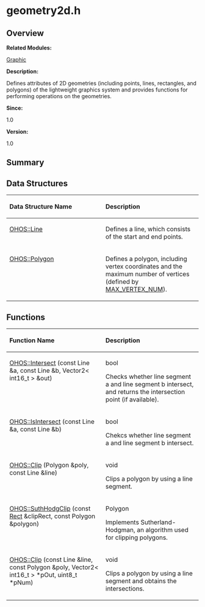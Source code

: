 # geometry2d.h<a name="EN-US_TOPIC_0000001054799567"></a>

## **Overview**<a name="section2018101397093525"></a>

**Related Modules:**

[Graphic](graphic.md)

**Description:**

Defines attributes of 2D geometries \(including points, lines, rectangles, and polygons\) of the lightweight graphics system and provides functions for performing operations on the geometries. 

**Since:**

1.0

**Version:**

1.0

## **Summary**<a name="section1594265359093525"></a>

## Data Structures<a name="nested-classes"></a>

<a name="table1462562788093525"></a>
<table><thead align="left"><tr id="row127496653093525"><th class="cellrowborder" valign="top" width="50%" id="mcps1.1.3.1.1"><p id="p773362873093525"><a name="p773362873093525"></a><a name="p773362873093525"></a>Data Structure Name</p>
</th>
<th class="cellrowborder" valign="top" width="50%" id="mcps1.1.3.1.2"><p id="p60411748093525"><a name="p60411748093525"></a><a name="p60411748093525"></a>Description</p>
</th>
</tr>
</thead>
<tbody><tr id="row2103650560093525"><td class="cellrowborder" valign="top" width="50%" headers="mcps1.1.3.1.1 "><p id="p686668386093525"><a name="p686668386093525"></a><a name="p686668386093525"></a><a href="ohos-line.md">OHOS::Line</a></p>
</td>
<td class="cellrowborder" valign="top" width="50%" headers="mcps1.1.3.1.2 "><p id="p1709122869093525"><a name="p1709122869093525"></a><a name="p1709122869093525"></a>Defines a line, which consists of the start and end points. </p>
</td>
</tr>
<tr id="row2030601052093525"><td class="cellrowborder" valign="top" width="50%" headers="mcps1.1.3.1.1 "><p id="p1626115649093525"><a name="p1626115649093525"></a><a name="p1626115649093525"></a><a href="ohos-polygon.md">OHOS::Polygon</a></p>
</td>
<td class="cellrowborder" valign="top" width="50%" headers="mcps1.1.3.1.2 "><p id="p642097471093525"><a name="p642097471093525"></a><a name="p642097471093525"></a>Defines a polygon, including vertex coordinates and the maximum number of vertices (defined by <a href="graphic.md#gafff78acb69e2b147b6f33d68e570ef54">MAX_VERTEX_NUM</a>). </p>
</td>
</tr>
</tbody>
</table>

## Functions<a name="func-members"></a>

<a name="table968920291093525"></a>
<table><thead align="left"><tr id="row1268302333093525"><th class="cellrowborder" valign="top" width="50%" id="mcps1.1.3.1.1"><p id="p869244826093525"><a name="p869244826093525"></a><a name="p869244826093525"></a>Function Name</p>
</th>
<th class="cellrowborder" valign="top" width="50%" id="mcps1.1.3.1.2"><p id="p1479442040093525"><a name="p1479442040093525"></a><a name="p1479442040093525"></a>Description</p>
</th>
</tr>
</thead>
<tbody><tr id="row1326972488093525"><td class="cellrowborder" valign="top" width="50%" headers="mcps1.1.3.1.1 "><p id="p1677282833093525"><a name="p1677282833093525"></a><a name="p1677282833093525"></a><a href="graphic.md#ga1779d4dd0671282d297f1693252ca9d9">OHOS::Intersect</a> (const Line &amp;a, const Line &amp;b, Vector2&lt; int16_t &gt; &amp;out)</p>
</td>
<td class="cellrowborder" valign="top" width="50%" headers="mcps1.1.3.1.2 "><p id="p96403076093525"><a name="p96403076093525"></a><a name="p96403076093525"></a>bool </p>
<p id="p428587785093525"><a name="p428587785093525"></a><a name="p428587785093525"></a>Checks whether line segment a and line segment b intersect, and returns the intersection point (if available). </p>
</td>
</tr>
<tr id="row1963972841093525"><td class="cellrowborder" valign="top" width="50%" headers="mcps1.1.3.1.1 "><p id="p1872736361093525"><a name="p1872736361093525"></a><a name="p1872736361093525"></a><a href="graphic.md#gace8a8524c6f91aa2f0f9be73a628da20">OHOS::IsIntersect</a> (const Line &amp;a, const Line &amp;b)</p>
</td>
<td class="cellrowborder" valign="top" width="50%" headers="mcps1.1.3.1.2 "><p id="p1757796439093525"><a name="p1757796439093525"></a><a name="p1757796439093525"></a>bool </p>
<p id="p593677405093525"><a name="p593677405093525"></a><a name="p593677405093525"></a>Chekcs whether line segment a and line segment b intersect. </p>
</td>
</tr>
<tr id="row1893547586093525"><td class="cellrowborder" valign="top" width="50%" headers="mcps1.1.3.1.1 "><p id="p2010246118093525"><a name="p2010246118093525"></a><a name="p2010246118093525"></a><a href="graphic.md#ga0001387a136a87fb2c2e2b5eb3363c72">OHOS::Clip</a> (Polygon &amp;poly, const Line &amp;line)</p>
</td>
<td class="cellrowborder" valign="top" width="50%" headers="mcps1.1.3.1.2 "><p id="p1696587660093525"><a name="p1696587660093525"></a><a name="p1696587660093525"></a>void </p>
<p id="p1400173347093525"><a name="p1400173347093525"></a><a name="p1400173347093525"></a>Clips a polygon by using a line segment. </p>
</td>
</tr>
<tr id="row1041490323093525"><td class="cellrowborder" valign="top" width="50%" headers="mcps1.1.3.1.1 "><p id="p827173024093525"><a name="p827173024093525"></a><a name="p827173024093525"></a><a href="graphic.md#ga9fd2882e4813fbf4dbe77baa50d97b5c">OHOS::SuthHodgClip</a> (const <a href="rect.md">Rect</a> &amp;clipRect, const Polygon &amp;polygon)</p>
</td>
<td class="cellrowborder" valign="top" width="50%" headers="mcps1.1.3.1.2 "><p id="p3222704093525"><a name="p3222704093525"></a><a name="p3222704093525"></a>Polygon </p>
<p id="p1188964015093525"><a name="p1188964015093525"></a><a name="p1188964015093525"></a>Implements Sutherland-Hodgman, an algorithm used for clipping polygons. </p>
</td>
</tr>
<tr id="row2138499439093525"><td class="cellrowborder" valign="top" width="50%" headers="mcps1.1.3.1.1 "><p id="p264736704093525"><a name="p264736704093525"></a><a name="p264736704093525"></a><a href="graphic.md#ga22219a4351530d5a6914bdc5dcf406d0">OHOS::Clip</a> (const Line &amp;line, const Polygon &amp;poly, Vector2&lt; int16_t &gt; *pOut, uint8_t *pNum)</p>
</td>
<td class="cellrowborder" valign="top" width="50%" headers="mcps1.1.3.1.2 "><p id="p1334549485093525"><a name="p1334549485093525"></a><a name="p1334549485093525"></a>void </p>
<p id="p1771148137093525"><a name="p1771148137093525"></a><a name="p1771148137093525"></a>Clips a polygon by using a line segment and obtains the intersections. </p>
</td>
</tr>
</tbody>
</table>

